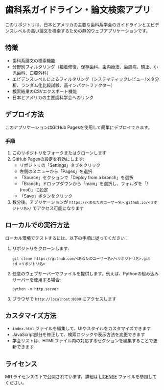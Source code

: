 # 歯科系ガイドライン・論文検索アプリ

このリポジトリは、日本とアメリカの主要な歯科系学会のガイドラインとエビデンスレベルの高い論文を検索するための静的ウェブアプリケーションです。

## 特徴

- 歯科系論文の検索機能
- 分野別フィルタリング（接着修復、保存歯科、歯内療法、歯周病、矯正、小児歯科、口腔外科）
- エビデンスレベルによるフィルタリング（システマティックレビュー/メタ分析、ランダム化比較試験、高インパクトファクター）
- 検索結果のCSVエクスポート機能
- 日本とアメリカの主要歯科学会へのリンク

## デプロイ方法

このアプリケーションはGitHub Pagesを使用して簡単にデプロイできます。

### 手順

1. このリポジトリをフォークまたはクローンします
2. GitHub Pagesの設定を有効にします:
   - リポジトリの「Settings」タブをクリック
   - 左側のメニューから「Pages」を選択
   - 「Source」セクションで「Deploy from a branch」を選択
   - 「Branch」ドロップダウンから「main」を選択し、フォルダを「/ (root)」に設定
   - 「Save」ボタンをクリック
3. 数分後、アプリケーションが `https://<あなたのユーザー名>.github.io/<リポジトリ名>/` でアクセス可能になります

## ローカルでの実行方法

ローカル環境でテストするには、以下の手順に従ってください：

1. リポジトリをクローンします:
   ```
   git clone https://github.com/<あなたのユーザー名>/<リポジトリ名>.git
   cd <リポジトリ名>
   ```

2. 任意のウェブサーバーでファイルを提供します。例えば、Pythonの組み込みサーバーを使用する場合:
   ```
   python -m http.server
   ```

3. ブラウザで `http://localhost:8000` にアクセスします

## カスタマイズ方法

- `index.html` ファイルを編集して、UIやスタイルをカスタマイズできます
- JavaScript部分を修正して、検索ロジックや表示方法を変更できます
- 学会リストは、HTMLファイル内の対応するセクションを編集することで更新できます

## ライセンス

MITライセンスの下で公開されています。詳細は [LICENSE](LICENSE) ファイルを参照してください。
